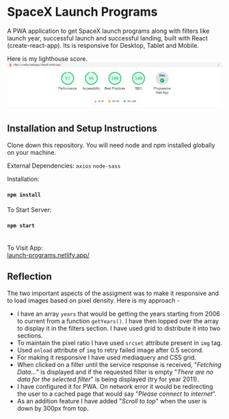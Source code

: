 # SpaceX Launch Programs

A PWA application to get SpaceX launch programs along with filters like launch year, successful launch and successful landing, built with React (create-react-app). Its is responsive for Desktop, Tablet and Mobile.

Here is my lighthouse score.\
![Lighthouse score](https://github.com/abbyghosh/launch-program/blob/master/spacex-netlify-lighthouse-result.png?raw=true)

## Installation and Setup Instructions

Clone down this repository. You will need node and npm installed globally on your machine.

External Dependencies:
`axios`
`node-sass`

Installation:

#### `npm install`

To Start Server:

#### `npm start`

\
To Visit App:\
[launch-programs.netlify.app/](https://launch-programs.netlify.app/)
<!---[https://launch-program.herokuapp.com/](https://launch-program.herokuapp.com/) -->

## Reflection

<!--This was given to me as an assignment.-->
The two important aspects of the assigment was to make it responsive and to load images based on pixel density. Here is my approach -

- I have an array `years` that would be getting the years starting from 2006 to current from a function `getYears()`. I have then lopped over the array to display it in the filters section. I have used grid to distribute it into two sections.
- To maintain the pixel ratio I have used `srcset` attribute present in `img` tag.
- Used `onload` attribute of `img` to retry failed image after 0.5 second.
- For making it responsive I have used mediaquery and CSS grid.
- When clicked on a filter until the service response is received, "_Fetching Data..._" is displayed and if the requested filter is empty "_There are no data for the selected filter_" is being displayed (try for year 2011).
- I have configured it for PWA. On network error it would be redirecting the user to a cached page that would say "_Please connect to internet_".
- As an addition feature I have added "_Scroll to top_" when the user is down by 300px from top.
